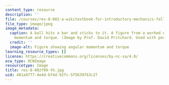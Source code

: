 ```yaml
---
content_type: resource
description: ''
file: /courses/res-8-002-a-wikitextbook-for-introductory-mechanics-fall-2009/481a97774e4dbf4d92fc5f5639763c27_res-8-002f09-th.jpg
file_type: image/jpeg
image_metadata:
  caption: A ball hits a bar and sticks to it. A figure from a worked example on angular
    momentum and torque. (Image by Prof. David Pritchard. Used with permission.)
  credit: ''
  image-alt: Figure showing angular momentum and torque
learning_resource_types: []
license: https://creativecommons.org/licenses/by-nc-sa/4.0/
ocw_type: OCWImage
resourcetype: Image
title: res-8-002f09-th.jpg
uid: 481a9777-4e4d-bf4d-92fc-5f5639763c27
---
```

